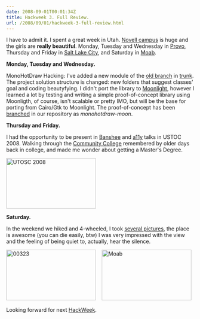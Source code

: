 ```yaml
---
date: 2008-09-01T00:01:34Z
title: Hackweek 3. Full Review.
url: /2008/09/01/hackweek-3-full-review.html
---
```


<p>I have to admit it. I spent a great week in Utah. <a href="http://maps.google.com/maps?f=q&hl=en&geocode=&q=novell+campus+provo+utah&ie=UTF8&ll=40.210614,-111.655726&spn=0.004179,0.009656&t=h&z=17&iwloc=A">Novell campus</a> is huge and the girls are <strong>really beautiful</strong>. Monday, Tuesday and Wednesday in <a href="http://en.wikipedia.org/wiki/Provo,_Utah">Provo</a>, Thursday and Friday in <a href="http://en.wikipedia.org/wiki/Salt_lake_city">Salt Lake City</a>, and Saturday in <a href="http://en.wikipedia.org/wiki/Moab,_Utah">Moab</a>. </p>
<p><strong>Monday, Tuesday and Wednesday.</strong></p>
<p>MonoHotDraw Hacking: I've added a new module of the <a href="https://forgesvn1.novell.com/viewsvn/monouml/branches/monohotdraw/">old branch</a> in <a href="https://forgesvn1.novell.com/viewsvn/monouml/trunk/monohotdraw/">trunk</a>. The project solution structure is changed: new folders that suggest classes' goal and coding beautyfying. I didn't port the library to <a href="http://www.mono-project.com/Moonlight">Moonlight</a>, however I learned a lot by testing and writing a simple proof-of-concept library using Moonligth, of course, isn't scalable or pretty IMO, but will be the base for porting from Cairo/Gtk to Moonlight. The proof-of-concept has been <a href="https://forgesvn1.novell.com/viewsvn/monouml/branches/monohotdraw-moon/">branched</a> in our repository as <em>monohotdraw-moon</em>.</p>
<p><strong>Thursday and Friday.</strong></p>
<p>I had the opportunity to be present in <a href="http://2008.utosc.com/presentation/117/">Banshee</a> and <a href="http://2008.utosc.com/presentation/124/">a11y</a> talks in USTOC 2008. Walking through the <a href="http://www.slcc.edu/">Community   College</a> remembered by older days back in college, and made me wonder about getting a Master's Degree.</p>
<p><a href="http://www.flickr.com/photos/mariocarrion/2808808930/" title="00007 by Mario CarriÃ³n, on Flickr"><img src="http://farm4.static.flickr.com/3200/2808808930_7c6f5ab142_m.jpg" width="240" height="135" alt="UTOSC 2008" /></a></p>
<p><strong>Saturday.</strong></p>
<p>In the weekend we hiked and 4-wheeled, I took <a href="http://www.flickr.com/photos/mariocarrion/sets/72157607048153443/">several pictures</a>, the place is awesome (you can die easily, btw) I was very impressed with the view and the feeling of being quiet to, actually, hear the silence. </p>
<p><a title="00323 by Mario CarriÃ³n, on Flickr" href="http://www.flickr.com/photos/mariocarrion/2815228041/"><img src="http://farm4.static.flickr.com/3258/2815228041_ffd32d4b39_m.jpg" alt="00323" width="240" height="135" /></a>&nbsp;&nbsp;&nbsp;&nbsp;<a href="http://www.flickr.com/photos/mariocarrion/2815152469/" title="Moab"><img src="http://farm4.static.flickr.com/3267/2815152469_dc6f436bf1_m.jpg" width="240" height="135" alt="Moab" /></a></p>
<p>Looking forward for next <a href="http://idea.opensuse.org/content/">HackWeek</a>.</p>
